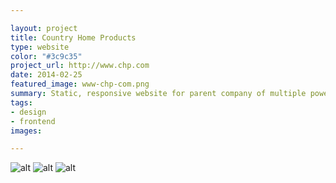 ```yaml
---

layout: project
title: Country Home Products
type: website
color: "#3c9c35"
project_url: http://www.chp.com
date: 2014-02-25
featured_image: www-chp-com.png
summary: Static, responsive website for parent company of multiple power equipment child businesses
tags:
- design
- frontend
images:

---
```


![alt](/img/www-chp-com.png)
![alt](/img/www-chp-com-about-brands.png)
![alt](/img/www-chp-com-about-core-values.png)